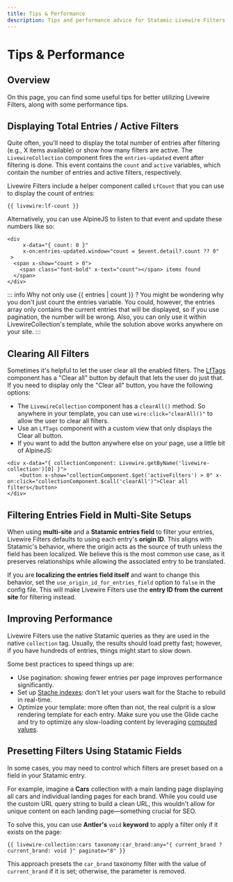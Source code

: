 ```yaml
---
title: Tips & Performance
description: Tips and performance advice for Statamic Livewire Filters.
---
```


# Tips & Performance

## Overview

On this page, you can find some useful tips for better utilizing Livewire Filters, along with some performance tips.

## Displaying Total Entries / Active Filters

Quite often, you'll need to display the total number of entries after filtering (e.g., X items available) or show how many filters are active. The `LivewireCollection` component fires the `entries-updated` event after filtering is done. This event contains the `count` and `active` variables, which contain the number of entries and active filters, respectively.

Livewire Filters include a helper component called `LfCount` that you can use to display the count of entries:

```antlers
{{ livewire:lf-count }}
```

Alternatively, you can use AlpineJS to listen to that event and update these numbers like so:

```antlers
<div 
     x-data="{ count: 0 }"
     x-on:entries-updated.window="count = $event.detail?.count ?? 0"
 >
  <span x-show="count > 0">
    <span class="font-bold" x-text="count"></span> items found
  </span>
</div>
```

::: info Why not only use {{ entries | count }} ?
You might be wondering why you don't just count the entries variable. You could, however, the entries array only contains the current entries that will be displayed, so if you use pagination, the number will be wrong. Also, you can only use it within LivewireCollection's template, while the solution above works anywhere on your site.
:::

## Clearing All Filters

Sometimes it's helpful to let the user clear all the enabled filters. The [LfTags](../tags.md) component has a "Clear all" button by default that lets the user do just that. If you need to display only the "Clear all" button, you have the following options:

- The `LivewireCollection` component has a `clearAll()` method. So anywhere in your template, you can use `wire:click="clearAll()"` to allow the user to clear all filters.
- Use an `LfTags` component with a custom view that only displays the Clear all button.
- If you want to add the button anywhere else on your page, use a little bit of AlpineJS:

```antlers
<div x-data="{ collectionComponent: Livewire.getByName('livewire-collection')[0] }">
    <button x-show="collectionComponent.$get('activeFilters') > 0" x-on:click="collectionComponent.$call('clearAll')">Clear all filters</button>
</div>
```

## Filtering Entries Field in Multi-Site Setups

When using **multi-site** and a **Statamic entries field** to filter your entries, Livewire Filters defaults to using each entry's **origin ID**. This aligns with Statamic's behavior, where the origin acts as the source of truth unless the field has been localized. We believe this is the most common use case, as it preserves relationships while allowing the associated entry to be translated.

If you are **localizing the entries field itself** and want to change this behavior, set the `use_origin_id_for_entries_field` option to `false` in the config file. This will make Livewire Filters use the **entry ID from the current site** for filtering instead.

## Improving Performance

Livewire Filters use the native Statamic queries as they are used in the native `collection` tag. Usually, the results should load pretty fast; however, if you have hundreds of entries, things might start to slow down.

Some best practices to speed things up are:

- Use pagination: showing fewer entries per page improves performance significantly.
- Set up [Stache indexes](https://statamic.dev/stache#indexes): don't let your users wait for the Stache to rebuild in real-time.
- Optimize your template: more often than not, the real culprit is a slow rendering template for each entry. Make sure you use the Glide cache and try to optimize any slow-loading content by leveraging [computed values](https://statamic.dev/computed-values).

## Presetting Filters Using Statamic Fields

In some cases, you may need to control which filters are preset based on a field in your Statamic entry.

For example, imagine a **Cars** collection with a main landing page displaying all cars and individual landing pages for each brand. While you could use the custom URL query string to build a clean URL, this wouldn't allow for unique content on each landing page—something crucial for SEO.

To solve this, you can use **Antler's** `void` **keyword** to apply a filter only if it exists on the page:

```antlers
{{ livewire-collection:cars taxonomy:car_brand:any="{ current_brand ? current_brand: void }" paginate="8" }}
```

This approach presets the `car_brand` taxonomy filter with the value of `current_brand` if it is set; otherwise, the parameter is removed. 